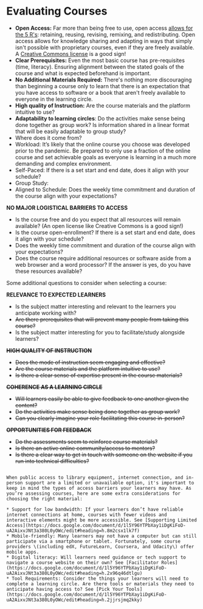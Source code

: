 # Evaluating Courses



* **Open Access:** Far more than being free to use, open access [allows for the 5 R's](https://courses.lumenlearning.com/pathways/chapter/reading-the-5rs-of-oer/): retaining, reusing, revising, remixing, and redistributing. Open access allows for knowledge sharing and adapting in ways that simply isn't possible with proprietary courses, even if they are freely available. A [Creative Commons license](https://creativecommons.org/licenses/) is a good sign! 
* **Clear Prerequisites:** Even the most basic course has pre-requisites \(time, literacy\). Ensuring alignment between the stated goals of the course and what is expected beforehand is important.
* **No Additional Materials Required:** There's nothing more discouraging than beginning a course only to learn that there is an expectation that you have access to software or a book that aren't freely available to everyone in the learning circle. 
* **High quality of Instruction:** Are the course materials and the platform intuitive to use?
* **Adaptability to learning circles**: Do the activities make sense being done together as group work? Is information shared in a linear format that will be easily adaptable to group study?
* Where does it come from? 
* Workload: It’s likely that the online course you choose was developed prior to the pandemic. Be prepared to only use a fraction of the online course and set achievable goals as everyone is learning in a much more demanding and complex environment. 
* Self-Paced: If there is a set start and end date, does it align with your schedule?
* Group Study: 
* Aligned to Schedule: Does the weekly time commitment and duration of the course align with your expectations?



**NO MAJOR LOGISTICAL BARRIERS TO ACCESS**

* Is the course free and do you expect that all resources will remain available? \(An open license like Creative Commons is a good sign!\)
* Is the course open-enrollment? If there is a set start and end date, does it align with your schedule?
* Does the weekly time commitment and duration of the course align with your expectations?
* Does the course require additional resources or software aside from a web browser and a word processor? If the answer is yes, do you have these resources available?

Some additional questions to consider when selecting a course:

**RELEVANCE TO EXPECTED LEARNERS**

* Is the subject matter interesting and relevant to the learners you anticipate working with?
* ~~Are there prerequisites that will prevent many people from taking this course?~~
* Is the subject matter interesting for you to facilitate/study alongside learners?

~~**HIGH QUALITY OF INSTRUCTION**~~

* ~~Does the mode of instruction seem engaging and effective?~~
* ~~Are the course materials and the platform intuitive to use?~~
* ~~Is there a clear sense of expertise present in the course materials?~~

~~**COHERENCE AS A LEARNING CIRCLE**~~

* ~~Will learners easily be able to give feedback to one another given the content?~~
* ~~Do the activities make sense being done together as group work?~~
* ~~Can you clearly imagine your role facilitating this course in-person?~~

~~**OPPORTUNITIES FOR FEEDBACK**~~

* ~~Do the assessments seem to reinforce course materials?~~
* ~~Is there an active online community/access to mentors?~~
* ~~Is there a clear way to get in touch with someone on the website if you run into technical difficulties?~~

~~~~

When public access to library equipment, internet connection, and in-person support are a limited or unavailable option, it's important to keep in mind the types of access barriers your learners may have. As you’re assessing courses, here are some extra considerations for choosing the right material:

* Support for low bandwidth: If your learners don’t have reliable internet connections at home, courses with fewer videos and interactive elements might be more accessible. See [Supporting Limited Access](https://docs.google.com/document/d/1l5Y96YTPbXay1iDgKiFoD-uA2AixvJNt3a380L0yOWc/edit#heading=h.8m2csx1lk7f)
* Mobile-friendly: Many learners may not have a computer but can still participate via a smartphone or tablet. Fortunately, some course providers \(including edX, FutureLearn, Coursera, and Udacity\) offer mobile apps.
* Digital literacy: Will learners need guidance or tech support to navigate a course website on their own? See [Facilitator Roles](https://docs.google.com/document/d/1l5Y96YTPbXay1iDgKiFoD-uA2AixvJNt3a380L0yOWc/edit#heading=h.2x96q46dtlgu)
* Tool Requirements: Consider the things your learners will need to complete a learning circle. Are there tools or materials they need to anticipate having access to? See [Pick Your Tools](https://docs.google.com/document/d/1l5Y96YTPbXay1iDgKiFoD-uA2AixvJNt3a380L0yOWc/edit#heading=h.2jjrsjmq2kky)


